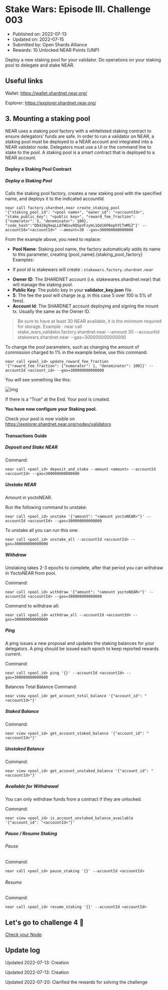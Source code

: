 # Stake Wars: Episode III. Challenge 003
* Published on: 2022-07-13
* Updated on: 2022-07-15
* Submitted by: Open Shards Alliance
* Rewards: 10 Unlocked NEAR Points (UNP)

Deploy a new staking pool for your validator. Do operations on your staking pool to delegate and stake NEAR.


## Useful links

Wallet: https://wallet.shardnet.near.org/

Explorer: https://explorer.shardnet.near.org/ 



## 3. Mounting a staking pool

NEAR uses a staking pool factory with a whitelisted staking contract to ensure delegators’ funds are safe. In order to run a validator on NEAR, a staking pool must be deployed to a NEAR account and integrated into a NEAR validator node. Delegators must use a UI or the command line to stake to the pool. A staking pool is a smart contract that is deployed to a NEAR account.

#### Deploy a Staking Pool Contract
##### Deploy a Staking Pool
Calls the staking pool factory, creates a new staking pool with the specified name, and deploys it to the indicated accountId.

```
near call factory.shardnet.near create_staking_pool '{"staking_pool_id": "<pool name>", "owner_id": "<accountId>", "stake_public_key": "<public key>", "reward_fee_fraction": {"numerator": 5, "denominator": 100}, "code_hash":"DD428g9eqLL8fWUxv8QSpVFzyHi1Qd16P8ephYCTmMSZ"}' --accountId="<accountId>" --amount=30 --gas=300000000000000
```

From the example above, you need to replace:

* **Pool Name**: Staking pool name, the factory automatically adds its name to this parameter, creating {pool_name}.{staking_pool_factory}
Examples:   

- If pool id is stakewars will create : `stakewars.factory.shardnet.near`

* **Owner ID**: The SHARDNET account (i.e. stakewares.shardnet.near) that will manage the staking pool.
* **Public Key**: The public key in your **validator_key.json** file.
* **5**: The fee the pool will charge (e.g. in this case 5 over 100 is 5% of fees).
* **Account Id**: The SHARDNET account deploying and signing the mount tx.  Usually the same as the Owner ID.

> Be sure to have at least 30 NEAR available, it is the minimum required for storage.
Example : near call stake_wars_validator.factory.shardnet.near --amount 30 --accountId stakewars.shardnet.near --gas=300000000000000


To change the pool parameters, such as changing the amount of commission charged to 1% in the example below, use this command:
```
near call <pool_id> update_reward_fee_fraction '{"reward_fee_fraction": {"numerator": 1, "denominator": 100}}' --accountId <account_id> --gas=300000000000000
```


You will see something like this:

![img](./images/pool.png)

If there is a “True” at the End. Your pool is created.

**You have now configure your Staking pool.**

Check your pool is now visible on https://explorer.shardnet.near.org/nodes/validators


#### Transactions Guide
##### Deposit and Stake NEAR

Command:
```
near call <pool_id> deposit_and_stake --amount <amount> --accountId <accountId> --gas=300000000000000
```
##### Unstake NEAR
Amount in yoctoNEAR.

Run the following command to unstake:
```
near call <pool_id> unstake '{"amount": "<amount yoctoNEAR>"}' --accountId <accountId> --gas=300000000000000
```
To unstake all you can run this one:
```
near call <pool_id> unstake_all --accountId <accountId> --gas=300000000000000
```
##### Withdraw

Unstaking takes 2-3 epochs to complete, after that period you can withdraw in YoctoNEAR from pool.

Command:
```
near call <pool_id> withdraw '{"amount": "<amount yoctoNEAR>"}' --accountId <accountId> --gas=300000000000000
```
Command to withdraw all:
```
near call <pool_id> withdraw_all --accountId <accountId> --gas=300000000000000
```

##### Ping
A ping issues a new proposal and updates the staking balances for your delegators. A ping should be issued each epoch to keep reported rewards current.

Command:
```
near call <pool_id> ping '{}' --accountId <accountId> --gas=300000000000000
```
Balances
Total Balance
Command:
```
near view <pool_id> get_account_total_balance '{"account_id": "<accountId>"}'
```
##### Staked Balance
Command:
```
near view <pool_id> get_account_staked_balance '{"account_id": "<accountId>"}'
```
##### Unstaked Balance
Command:
```
near view <pool_id> get_account_unstaked_balance '{"account_id": "<accountId>"}'
```
##### Available for Withdrawal
You can only withdraw funds from a contract if they are unlocked.

Command:
```
near view <pool_id> is_account_unstaked_balance_available '{"account_id": "<accountId>"}'
```
##### Pause / Resume Staking
###### Pause
Command:
```
near call <pool_id> pause_staking '{}' --accountId <accountId>
```
###### Resume
Command:
```
near call <pool_id> resume_staking '{}' --accountId <accountId>
```

## Let's go to challenge 4 🚀

[Check your Node](./004.md).

## Update log

Updated 2022-07-13: Creation

Updated 2022-07-13: Creation

Updated 2022-07-20: Clarified the rewards for solving the challenge

